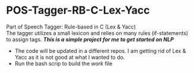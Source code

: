 # POS-Tagger-RB-C-Lex-Yacc
Part of Speech Tagger: Rule-based in C (Lex &amp; Yacc)    
The tagger utilizes a small lexicon and relies on many rules (if-statements) to assign tags.
***This is a simple project for me to get started on NLP***    
- The code will be updated in a different repos. I am getting rid of Lex & Yacc as it is not good at what I wanted to do.    
- Run the bash scrip to build the *_work_* file
